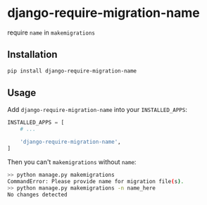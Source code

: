 # django-require-migration-name

require `name` in `makemigrations`

## Installation

```bash
pip install django-require-migration-name
```

## Usage

Add `django-require-migration-name` into your `INSTALLED_APPS`:

```python
INSTALLED_APPS = [
    # ...

    'django-require-migration-name',
]
```

Then you can't `makemigrations` without `name`:

```bash
>> python manage.py makemigrations
CommandError: Please provide name for migration file(s).
>> python manage.py makemigrations -n name_here
No changes detected
```
